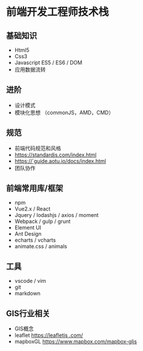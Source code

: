 # **前端开发工程师技术栈**

## 基础知识

* Html5
* Css3
* Javascript ES5 / ES6 / DOM
* 应用数据流转

## 进阶

* 设计模式
* 模块化思想 （commonJS，AMD，CMD）

## 规范

* 前端代码规范和风格
* <https://standardjs.com/index.html>
* [https://\`guide.aotu.io/docs/index.html](https://guide.aotu.io/docs/index.html)
* 团队协作

## 前端常用库/框架

* npm
* Vue2.x / React
* Jquery / lodashjs / axios / moment
* Webpack / gulp / grunt
* Element UI
* Ant Design
* echarts / vcharts
* animate.css / animals

## 工具

* vscode / vim
* git
* markdown

## GIS行业相关

* GIS概念
* leaflet [https://leafletjs .com/](https://leafletjs.com/)
* mapboxGL <https://www.mapbox.com/mapbox-gljs>